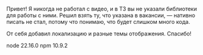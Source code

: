 Привет! Я никогда не работал с видео, и в ТЗ вы не указали библиотеки для работы с ними. Решил взять ту, что указана в вакансии, — нативно писать не стал, потому что понимаю, что будет слишком много кода.

От себя добавил локализацию и разные темы отображения. Спасибо!

node 22.16.0
npm 10.9.2
